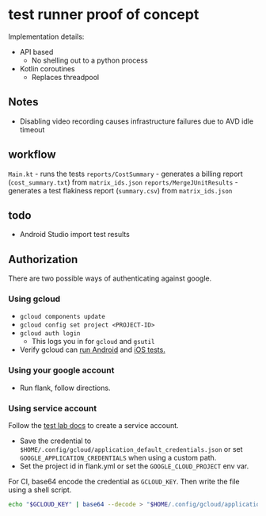 # test runner proof of concept

Implementation details:

- API based
  - No shelling out to a python process
- Kotlin coroutines
  - Replaces threadpool

## Notes

- Disabling video recording causes infrastructure failures due to AVD idle timeout

## workflow

`Main.kt` - runs the tests
`reports/CostSummary` - generates a billing report (`cost_summary.txt`) from `matrix_ids.json`
`reports/MergeJUnitResults` - generates a test flakiness report (`summary.csv`) from `matrix_ids.json`

## todo

- Android Studio import test results

## Authorization

There are two possible ways of authenticating against google.

### Using gcloud

- `gcloud components update`
- `gcloud config set project <PROJECT-ID>`
- `gcloud auth login`
    - This logs you in for `gcloud` and `gsutil`
- Verify gcloud can [run Android](https://firebase.google.com/docs/test-lab/android/continuous) and [iOS tests.](https://firebase.google.com/docs/test-lab/ios/command-line)

### Using your google account

- Run flank, follow directions.

### Using service account

Follow the [test lab docs](https://firebase.google.com/docs/test-lab/android/continuous) to create a service account.
- Save the credential to `$HOME/.config/gcloud/application_default_credentials.json` or set `GOOGLE_APPLICATION_CREDENTIALS` when using a custom path.
- Set the project id in flank.yml or set the `GOOGLE_CLOUD_PROJECT` env var.

For CI, base64 encode the credential as `GCLOUD_KEY`. Then write the file using a shell script.

```bash
echo "$GCLOUD_KEY" | base64 --decode > "$HOME/.config/gcloud/application_default_credentials.json"
```
